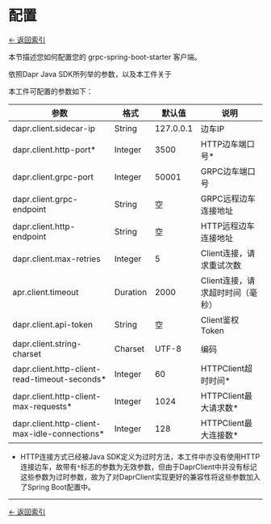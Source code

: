 # 配置

[<- 返回索引](../index.md)

本节描述您如何配置您的 grpc-spring-boot-starter 客户端。

依照Dapr Java SDK所列举的参数，以及本工件关于

本工件可配置的参数如下：

| 参数  | 格式  | 默认值       | 说明                  |
| --- | --- |-----------|---------------------|
| dapr.client.sidecar-ip | String | 127.0.0.1 | 边车IP                |
| dapr.client.http-port* | Integer | 3500      | HTTP边车端口号*          |
| dapr.client.grpc-port | Integer | 50001     | GRPC边车端口号           |
| dapr.client.grpc-endpoint | String | 空         | GRPC远程边车连接地址        |
| dapr.client.http-endpoint | String | 空         | HTTP远程边车连接地址        |
| dapr.client.max-retries | Integer | 5         | Client连接，请求重试次数     |
| apr.client.timeout | Duration | 2000      | Client连接，请求超时时间（毫秒） |
| dapr.client.api-token | String | 空         | Client鉴权Token       |
| dapr.client.string-charset | Charset | UTF-8     | 编码                  |
| dapr.client.http-client-read-timeout-seconds* | Integer | 60        | HTTPClient超时时间*     |
| dapr.client.http-client-max-requests* | Integer | 1024      | HTTPClient最大请求数*    |
| dapr.client.http-client-max-idle-connections* | Integer | 128       | HTTPClient最大连接数*    |

- HTTP连接方式已经被Java SDK定义为过时方法，本工件中亦没有使用HTTP连接边车，故带有`*`标志的参数为无效参数，但由于DaprClient中并没有标记这些参数为过时参数，故为了对DaprClient实现更好的兼容性将这些参数加入了Spring Boot配置中。



---

[<- 返回索引](../index.md)
